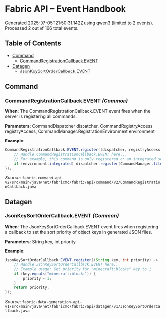 # Fabric API – Event Handbook

Generated 2025-07-05T21:50:31.142Z using qwen3 (limited to 2 events).
Processed 2 out of 166 total events.

## Table of Contents
- [Command](#command)
  - [CommandRegistrationCallback.EVENT](#commandregistrationcallback.event)
- [Datagen](#datagen)
  - [JsonKeySortOrderCallback.EVENT](#jsonkeysortordercallback.event)

## Command

### CommandRegistrationCallback.EVENT *(Common)*

**When**: The CommandRegistrationCallback.EVENT event fires when the server is registering all commands.

**Parameters**: CommandDispatcher<ServerCommandSource> dispatcher, CommandRegistryAccess registryAccess, CommandManager.RegistrationEnvironment environment

**Example**:
```java
CommandRegistrationCallback.EVENT.register((dispatcher, registryAccess, environment) -> {
    // Handle CommandRegistrationCallback.EVENT here...
    // For example, this command is only registered on an integrated server like the vanilla publish command
    if (environment.integrated) dispatcher.register(CommandManager.literal("integrated_command").executes(context -> {...}));
});
```

*Source*: `fabric-command-api-v2/src/main/java/net/fabricmc/fabric/api/command/v2/CommandRegistrationCallback.java`


## Datagen

### JsonKeySortOrderCallback.EVENT *(Common)*

**When**: The JsonKeySortOrderCallback.EVENT event fires when registering a callback to set the sort priority of object keys in generated JSON files.

**Parameters**: String key, int priority

**Example**:
```java
JsonKeySortOrderCallback.EVENT.register((String key, int priority) -> {
    // Handle JsonKeySortOrderCallback.EVENT here... 
    // Example usage: Set priority for "minecraft:blocks" key to 1
    if (key.equals("minecraft:blocks")) {
        priority = 1;
    }
    return priority;
});
```

*Source*: `fabric-data-generation-api-v1/src/main/java/net/fabricmc/fabric/api/datagen/v1/JsonKeySortOrderCallback.java`

